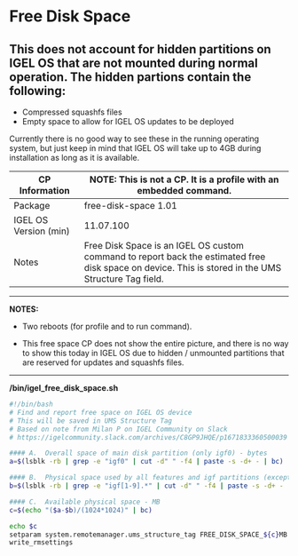 # Free Disk Space

## This does not account for hidden partitions on IGEL OS that are not mounted during normal operation. The hidden partions contain the following:

* Compressed squashfs files
* Empty space to allow for IGEL OS updates to be deployed

Currently there is no good way to see these in the running operating system, but just keep in mind that IGEL OS will take up to 4GB during installation as long as it is available.

|  CP Information | **NOTE:** This is not a CP. It is a profile with an embedded command.            |
|--------------------|------------|
| Package | free-disk-space 1.01 |
| IGEL OS Version (min) | 11.07.100 |
| Notes | Free Disk Space is an IGEL OS custom command to report back the estimated free disk space on device. This is stored in the UMS Structure Tag field. |

-----

**NOTES:**

- Two reboots (for profile and to run command).

- This free space CP does not show the entire picture, and there is no way to show this today in IGEL OS due to hidden / unmounted partitions that are reserved for updates and squashfs files.

-----

**/bin/igel_free_disk_space.sh**

```bash
#!/bin/bash
# Find and report free space on IGEL OS device
# This will be saved in UMS Structure Tag
# Based on note from Milan P on IGEL Community on Slack
# https://igelcommunity.slack.com/archives/C8GP9JHQE/p1671833360500039

#### A.  Overall space of main disk partition (only igf0) - bytes
a=$(lsblk -rb | grep -e "igf0" | cut -d" " -f4 | paste -s -d+ - | bc)

#### B.  Physical space used by all features and igf partitions (except igf0) - bytes
b=$(lsblk -rb | grep -e "igf[1-9].*" | cut -d" " -f4 | paste -s -d+ - | bc)

#### C.  Available physical space - MB
c=$(echo "($a-$b)/(1024*1024)" | bc)

echo $c
setparam system.remotemanager.ums_structure_tag FREE_DISK_SPACE_${c}MB
write_rmsettings
  ```
